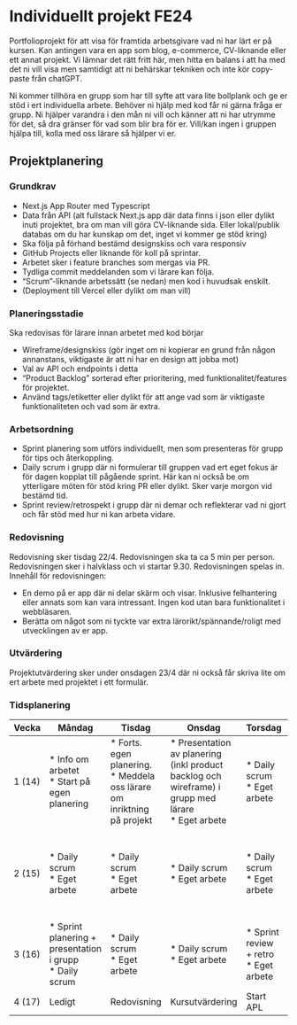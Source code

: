 # Individuellt projekt FE24
Portfolioprojekt för att visa för framtida arbetsgivare vad ni har lärt er på kursen. Kan antingen vara en app som blog, e-commerce, CV-liknande eller ett annat projekt. Vi lämnar det rätt fritt här, men hitta en balans i att ha med det ni vill visa men samtidigt att ni behärskar tekniken och inte kör copy-paste från chatGPT.

Ni kommer tillhöra en grupp som har till syfte att vara lite bollplank och ge er stöd i ert individuella arbete. Behöver ni hjälp med kod får ni gärna fråga er grupp. Ni hjälper varandra i den mån ni vill och känner att ni har utrymme för det, så dra gränser för vad som blir bra för er. Vill/kan ingen i gruppen hjälpa till, kolla med oss lärare så hjälper vi er.

## Projektplanering
### Grundkrav
* Next.js App Router med Typescript
* Data från API (alt fullstack Next.js app där data finns i json eller dylikt inuti projektet, bra om man vill göra CV-liknande sida. Eller lokal/publik databas om du har kunskap om det, inget vi kommer ge stöd kring)
* Ska följa på förhand bestämd designskiss och vara responsiv
* GitHub Projects eller liknande för koll på sprintar.
* Arbetet sker i feature branches som mergas via PR. 
* Tydliga commit meddelanden som vi lärare kan följa.
* “Scrum”-liknande arbetssätt (se nedan) men kod i huvudsak enskilt. 
* (Deployment till Vercel eller dylikt om man vill)

### Planeringsstadie
Ska redovisas för lärare innan arbetet med kod börjar
* Wireframe/designskiss (gör inget om ni kopierar en grund från någon annanstans, viktigaste är att ni har en design att jobba mot)
* Val av API och endpoints i detta
* “Product Backlog” sorterad efter prioritering, med funktionalitet/features för projektet.
* Använd tags/etiketter eller dylikt för att ange vad som är viktigaste funktionaliteten och vad som är extra.

### Arbetsordning
* Sprint planering som utförs individuellt, men som presenteras för grupp för tips och återkoppling.
* Daily scrum i grupp där ni formulerar till gruppen vad ert eget fokus är för dagen kopplat till pågående sprint. Här kan ni också be om ytterligare möten för stöd kring PR eller dylikt. Sker varje morgon vid bestämd tid.
* Sprint review/retrospekt i grupp där ni demar och reflekterar vad ni gjort och får stöd med hur ni kan arbeta vidare.

### Redovisning
Redovisning sker tisdag 22/4. Redovisningen ska ta ca 5 min per person. Redovisningen sker i halvklass och vi startar 9.30. Redovisningen spelas in. Innehåll för redovisningen:
* En demo på er app där ni delar skärm och visar. Inklusive felhantering eller annats som kan vara intressant. Ingen kod utan bara funktionalitet i webbläsaren.
* Berätta om något som ni tyckte var extra lärorikt/spännande/roligt med utvecklingen av er app.

### Utvärdering
Projektutvärdering sker under onsdagen 23/4 där ni också får skriva lite om ert arbete med projektet i ett formulär. 

### Tidsplanering

| Vecka | Måndag | Tisdag | Onsdag | Torsdag | Fredag |
|---------|--------|----------|-----------|----------|---------|
| 1 (14)|* Info om arbetet <br/>* Start på egen planering | * Forts. egen planering. <br/>* Meddela oss lärare om inriktning på projekt | * Presentation av planering (inkl product backlog och wireframe) i grupp med lärare<br/> * Eget arbete | * Daily scrum <br/>* Eget arbete | * Daily scrum <br/>* Eget arbete|
|2 (15)| * Daily scrum <br/>* Eget arbete |  * Daily scrum <br/> * Eget arbete |  * Daily scrum <br/>* Eget arbete |  * Daily scrum <br/>* Eget arbete |  * Daily scrum <br/>* Sprint review + retro <br/>* Eget arbete |
| 3 (16) | * Sprint planering + presentation i grupp <br/>* Daily scrum | * Daily scrum<br/> * Eget arbete  | * Daily scrum <br/>* Eget arbete  | * Sprint review + retro <br/>* Eget arbete | Ledigt |
| 4 (17) | Ledigt | Redovisning | Kursutvärdering | Start APL | APL |
